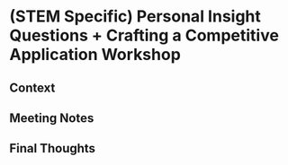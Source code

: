 # (STEM Specific) Personal Insight Questions + Crafting a Competitive Application Workshop

## Context

## Meeting Notes


## Final Thoughts
